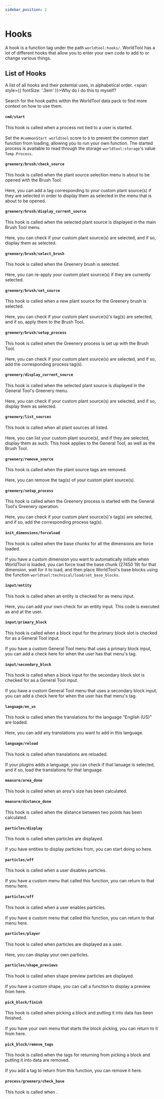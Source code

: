 ```yaml
---
sidebar_position: 2
---
```


# Hooks

A hook is a function tag under the path `worldtool:hooks/`. WorldTool has a lot of different hooks that allow you to enter your own code to add to or change various things.

## List of Hooks
A list of all hooks and their potential uses, in alphabetical order. <span style={{ fontSize: '.3em' }}>Why do I do this to myself?</span><br></br>
Search for the hook paths within the WorldTool data pack to find more context on how to use them.

#### `cmd/start`
This hook is called when a process not tied to a user is started.<br></br>
Set the `#commonStart worldtool` score to `0` to prevent the common start function from loading, allowing you to run your own function. The started process is available to read through the storage `worldtool:storage`'s value `Temp.Process`.

#### `greenery/brush/check_source`
This hook is called when the plant source selection menu is about to be opened with the Brush Tool.<br></br>
Here, you can add a tag corresponding to your custom plant source(s) if they are selected in order to display them as selected in the menu that is about to be opened.

#### `greenery/brush/display_current_source`
This hook is called when the selected plant source is displayed in the main Brush Tool menu.<br></br>
Here, you can check if your custom plant source(s) are selected, and if so, display them as selected.

#### `greenery/brush/select_brush`
This hook is called when the Greenery brush is selected.<br></br>
Here, you can re-apply your custom plant source(s) if they are currently selected.

#### `greenery/brush/set_source`
This hook is called when a new plant source for the Greenery brush is selected.<br></br>
Here, you can check if your custom plant source(s)'s tag(s) are selected, and if so, apply them to the Brush Tool.

#### `greenery/brush/setup_process`
This hook is called when the Greenery process is set up with the Brush Tool.<br></br>
Here, you can check if your custom plant source(s) are selected, and if so, add the corresponding process tag(s).

#### `greenery/display_current_source`
This hook is called when the selected plant source is displayed in the General Tool's Greenery menu.<br></br>
Here, you can check if your custom plant source(s) are selected, and if so, display them as selected.

#### `greenery/list_sources`
This hook is called when all plant sources all listed.<br></br>
Here, you can list your custom plant source(s), and if they are selected, display them as such. This hook applies to the General Tool, as well as the Brush Tool.

#### `greenery/remove_source`
This hook is called when the plant source tags are removed.<br></br>
Here, you can remove the tag(s) of your custom plant source(s).

#### `greenery/setup_process`
This hook is called when the Greenery process is started with the General Tool's Greenery operation.<br></br>
Here, you can check if your custom plant source(s)'s tag(s) are selected, and if so, add the corresponding process tag(s).

#### `init_dimensions/forceload`
This hook is called when the base chunks for all the dimensions are force loaded.<br></br>
If you have a custom dimension you want to automatically initiate when WorldTool is loaded, you can force load the base chunk (27450 19) for that dimension, wait for it to load, and then place WorldTool's base blocks using the function `worldtool:technical/load/set_base_blocks`.

#### `input/entity`
This hook is called when an entity is checked for as menu input.<br></br>
Here, you can add your own check for an entity input. This code is executed as and at the user.

#### `input/primary_block`
This hook is called when a block input for the primary block slot is checked for as a General Tool input.<br></br>
If you have a custom General Tool menu that uses a primary block input, you can add a check here for when the user has that menu's tag.

#### `input/secondary_block`
This hook is called when a block input for the secondary block slot is checked for as a General Tool input.<br></br>
If you have a custom General Tool menu that uses a secondary block input, you can add a check here for when the user has that menu's tag.

#### `language/en_us`
This hook is called when the translations for the language "English (US)" are loaded.<br></br>
Here, you can add any translations you want to add in this language.

#### `language/reload`
This hook is called when translations are reloaded.<br></br>
If your plugins adds a language, you can check if that lanuage is selected, and if so, load the translations for that language.

#### `measure/area_done`
This hook is called when an area's size has been calculated.

#### `measure/distance_done`
This hook is called when the distance between two points has been calculated.

#### `particles/display`
This hook is called when particles are displayed.<br></br>
If you have entities to display particles from, you can start doing so here.

#### `particles/off`
This hook is called when a user disables particles.<br></br>
If you have a custom menu that called this function, you can return to that menu here.

#### `particles/off`
This hook is called when a user enables particles.<br></br>
If you have a custom menu that called this function, you can return to that menu here.

#### `particles/player`
This hook is called when particles are displayed as a user.<br></br>
Here, you can display your own particles.

#### `particles/shape_previews`
This hook is called when shape preview particles are displayed.<br></br>
If you have a custom shape, you can call a function to display a preview from here.

#### `pick_block/finish`
This hook is called when picking a block and putting it into data has been finished.<br></br>
If you have your own menu that starts the block picking, you can return to it from here.

#### `pick_block/remove_tags`
This hook is called when the tags for returning from picking a block and putting it into data are removed.<br></br>
If you add a tag to return from this function, you can remove it here.

#### `process/greenery/check_base`
This hook is called when .<br></br>
